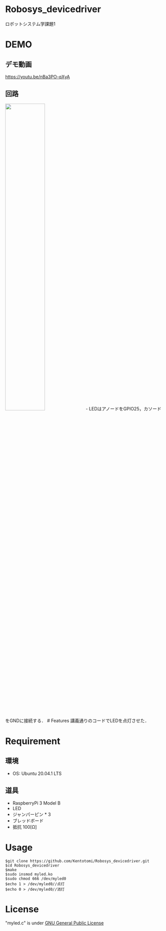 # Robosys_devicedriver
ロボットシステム学課題1

# DEMO
## デモ動画
https://youtu.be/nBa3PO-qXyA
## 回路
<img src="https://user-images.githubusercontent.com/68839397/101142421-eca21800-3658-11eb-9dba-7a7e71e501b1.jpg" width=50%>
- LEDはアノードをGPIO25，カソードをGNDに接続する．
# Features
講義通りのコードでLEDを点灯させた．

# Requirement
## 環境
- OS: Ubuntu 20.04.1 LTS

## 道具
- RaspberryPi 3 Model B
- LED
- ジャンパーピン * 3
- ブレッドボード
- 抵抗 100[Ω]

# Usage

```
$git clone https://github.com/Kentotomi/Robosys_devicedriver.git
$cd Robosys_devicedriver
$make
$sudo insmod myled.ko
$sudo chmod 666 /dev/myled0
$echo 1 > /dev/myled0//点灯
$echo 0 > /dev/myled0//消灯
```
# License
"myled.c" is under [GNU General Public License](https://ja.wikipedia.org/wiki/GNU_General_Public_License)
